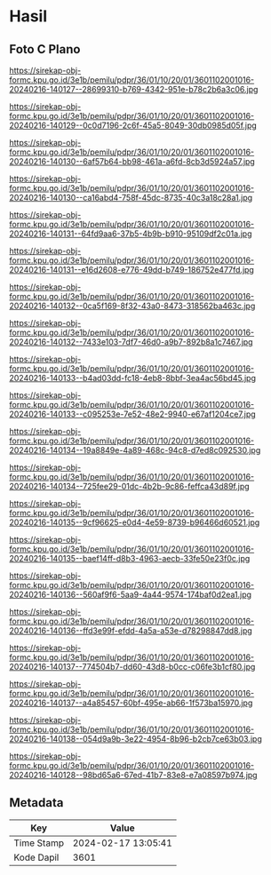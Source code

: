 # Hasil

## Foto C Plano

https://sirekap-obj-formc.kpu.go.id/3e1b/pemilu/pdpr/36/01/10/20/01/3601102001016-20240216-140127--28699310-b769-4342-951e-b78c2b6a3c06.jpg

https://sirekap-obj-formc.kpu.go.id/3e1b/pemilu/pdpr/36/01/10/20/01/3601102001016-20240216-140129--0c0d7196-2c6f-45a5-8049-30db0985d05f.jpg

https://sirekap-obj-formc.kpu.go.id/3e1b/pemilu/pdpr/36/01/10/20/01/3601102001016-20240216-140130--6af57b64-bb98-461a-a6fd-8cb3d5924a57.jpg

https://sirekap-obj-formc.kpu.go.id/3e1b/pemilu/pdpr/36/01/10/20/01/3601102001016-20240216-140130--ca16abd4-758f-45dc-8735-40c3a18c28a1.jpg

https://sirekap-obj-formc.kpu.go.id/3e1b/pemilu/pdpr/36/01/10/20/01/3601102001016-20240216-140131--64fd9aa6-37b5-4b9b-b910-95109df2c01a.jpg

https://sirekap-obj-formc.kpu.go.id/3e1b/pemilu/pdpr/36/01/10/20/01/3601102001016-20240216-140131--e16d2608-e776-49dd-b749-186752e477fd.jpg

https://sirekap-obj-formc.kpu.go.id/3e1b/pemilu/pdpr/36/01/10/20/01/3601102001016-20240216-140132--0ca5f169-8f32-43a0-8473-318562ba463c.jpg

https://sirekap-obj-formc.kpu.go.id/3e1b/pemilu/pdpr/36/01/10/20/01/3601102001016-20240216-140132--7433e103-7df7-46d0-a9b7-892b8a1c7467.jpg

https://sirekap-obj-formc.kpu.go.id/3e1b/pemilu/pdpr/36/01/10/20/01/3601102001016-20240216-140133--b4ad03dd-fc18-4eb8-8bbf-3ea4ac56bd45.jpg

https://sirekap-obj-formc.kpu.go.id/3e1b/pemilu/pdpr/36/01/10/20/01/3601102001016-20240216-140133--c095253e-7e52-48e2-9940-e67af1204ce7.jpg

https://sirekap-obj-formc.kpu.go.id/3e1b/pemilu/pdpr/36/01/10/20/01/3601102001016-20240216-140134--19a8849e-4a89-468c-94c8-d7ed8c092530.jpg

https://sirekap-obj-formc.kpu.go.id/3e1b/pemilu/pdpr/36/01/10/20/01/3601102001016-20240216-140134--725fee29-01dc-4b2b-9c86-feffca43d89f.jpg

https://sirekap-obj-formc.kpu.go.id/3e1b/pemilu/pdpr/36/01/10/20/01/3601102001016-20240216-140135--9cf96625-e0d4-4e59-8739-b96466d60521.jpg

https://sirekap-obj-formc.kpu.go.id/3e1b/pemilu/pdpr/36/01/10/20/01/3601102001016-20240216-140135--baef14ff-d8b3-4963-aecb-33fe50e23f0c.jpg

https://sirekap-obj-formc.kpu.go.id/3e1b/pemilu/pdpr/36/01/10/20/01/3601102001016-20240216-140136--560af9f6-5aa9-4a44-9574-174baf0d2ea1.jpg

https://sirekap-obj-formc.kpu.go.id/3e1b/pemilu/pdpr/36/01/10/20/01/3601102001016-20240216-140136--ffd3e99f-efdd-4a5a-a53e-d78298847dd8.jpg

https://sirekap-obj-formc.kpu.go.id/3e1b/pemilu/pdpr/36/01/10/20/01/3601102001016-20240216-140137--774504b7-dd60-43d8-b0cc-c06fe3b1cf80.jpg

https://sirekap-obj-formc.kpu.go.id/3e1b/pemilu/pdpr/36/01/10/20/01/3601102001016-20240216-140137--a4a85457-60bf-495e-ab66-1f573ba15970.jpg

https://sirekap-obj-formc.kpu.go.id/3e1b/pemilu/pdpr/36/01/10/20/01/3601102001016-20240216-140138--054d9a9b-3e22-4954-8b96-b2cb7ce63b03.jpg

https://sirekap-obj-formc.kpu.go.id/3e1b/pemilu/pdpr/36/01/10/20/01/3601102001016-20240216-140128--98bd65a6-67ed-41b7-83e8-e7a08597b974.jpg


## Metadata

| Key        | Value               |
| ---------- | ------------------- |
| Time Stamp | 2024-02-17 13:05:41 |
| Kode Dapil | 3601                |



